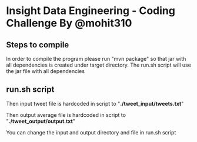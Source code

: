 Insight Data Engineering - Coding Challenge By @mohit310
===========================================================

## Steps to compile
In order to compile the program please run "mvn package" so that jar with all dependencies is created under target directory.
The run.sh script will use the jar file with all dependencies

## run.sh script
Then input tweet file is hardcoded in script to "**./tweet_input/tweets.txt**"

Then output average file is hardcoded in script to "**./tweet_output/output.txt**"

You can change the input and output directory and file in run.sh script


